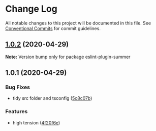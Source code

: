 # Change Log

All notable changes to this project will be documented in this file.
See [Conventional Commits](https://conventionalcommits.org) for commit guidelines.

## [1.0.2](https://github.com/1natsu172/eslint-summer/compare/v1.0.1...v1.0.2) (2020-04-29)

**Note:** Version bump only for package eslint-plugin-summer





## 1.0.1 (2020-04-29)


### Bug Fixes

* tidy src folder and tsconfig ([5c8c07b](https://github.com/1natsu172/eslint-summer/commit/5c8c07bbf63c05527191b88565fdb25f6315ad1d))


### Features

* high tension ([4f20f6e](https://github.com/1natsu172/eslint-summer/commit/4f20f6ecbf9f0059dd36c4922a2c07ef320dbdbc))
